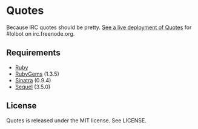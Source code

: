 # Quotes

Because IRC quotes should be pretty. [See a live deployment of Quotes](http://lolbotquotes.com) for #lolbot on irc.freenode.org.

## Requirements

* [Ruby](http://www.ruby-lang.org/)
* [RubyGems](http://docs.rubygems.org/) (1.3.5)
* [Sinatra](http://sinatrarb.com/) (0.9.4)
* [Sequel](http://sequel.rubyforge.org/) (3.5.0)

## License

Quotes is released under the MIT license. See LICENSE.

